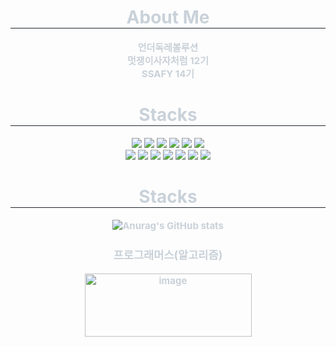 <div align="center">
    <h1 style="border-bottom: 1px solid #21262d; color: #c9d1d9;"> About Me  </h1>
    <div style="font-weight: 700; font-size: 15px; text-align: center; color: #c9d1d9;">
        언더독레볼루션<br>
        멋쟁이사자처럼 12기<br>
        SSAFY 14기
    </div>
  <h1 style="border-bottom: 1px solid #21262d; color: #c9d1d9;"> Stacks  </h1>
  <img src="https://img.shields.io/badge/HTML5-E34F26?style=flat-square&logo=HTML5&logoColor=white">
  <img src="https://img.shields.io/badge/CSS3-1572B6?style=flat-square&logo=CSS3&logoColor=white">
  <img src="https://img.shields.io/badge/JavaScript-F7DF1E?style=flat-square&logo=javascript&logoColor=black"/>
  <img src="https://img.shields.io/badge/typescript-3178C6?style=flat-square&logo=typescript&logoColor=white"/>
  <img src="https://img.shields.io/badge/Python-3776AB?style=flat-square&logo=Python&logoColor=white"/>
  <img src="https://img.shields.io/badge/Next.Js-000000?style=flat-square&logo=nextdotjs&logoColor=white"><br>
  <img src="https://img.shields.io/badge/Recoil-3578E5?style=flat-square&logo=recoil&logoColor=white">
  <img src="https://img.shields.io/badge/tailwindcss-06B6D4?style=flat-square&logo=tailwindcss&logoColor=white">
  <img src="https://img.shields.io/badge/Vercel-000000?style=flat-square&logo=vercel&logoColor=white">
  <img src="https://img.shields.io/badge/naver-03C75A?style=flat-square&logo=naver&logoColor=white">
  <img src="https://img.shields.io/badge/Notion-000000?style=for-the-badge&logo=Notion&logoColor=white">
  <img src="https://img.shields.io/badge/Git-F05032?style=flat-square&logo=Git&logoColor=white">
  <img src="https://img.shields.io/badge/Github-181717?style=flat-square&logo=Github&logoColor=white">




</div>
<div align="center">
    <h1 style="border-bottom: 1px solid #21262d; color: #c9d1d9;"> Stacks  </h2>
    <div style="font-weight: 700; font-size: 15px; text-align: center; color: #c9d1d9;">

![Anurag's GitHub stats](https://github-readme-stats.vercel.app/api?username=shipleaf&show_icons=true&theme=radical)
<h3>프로그래머스(알고리즘)</h3>
<img width="267" height="101" alt="image" src="https://github.com/user-attachments/assets/65dd59d0-7909-4550-ad07-66908c0e3710" />

<!-- ![Programmers Badge](https://raw.githubusercontent.com/shipleaf/Programmers_Badge_Generator/Programmers_Badge_Generator/main/result/result.svg) --!>
<!--
**shipleaf/shipleaf** is a ✨ _special_ ✨ repository because its `README.md` (this file) appears on your GitHub profile.

Here are some ideas to get you started:

- 🔭 I’m currently working on ...
- 🌱 I’m currently learning ...
- 👯 I’m looking to collaborate on ...
- 🤔 I’m looking for help with ...
- 💬 Ask me about ...
- 📫 How to reach me: ...
- 😄 Pronouns: ...
- ⚡ Fun fact: ...
-->
